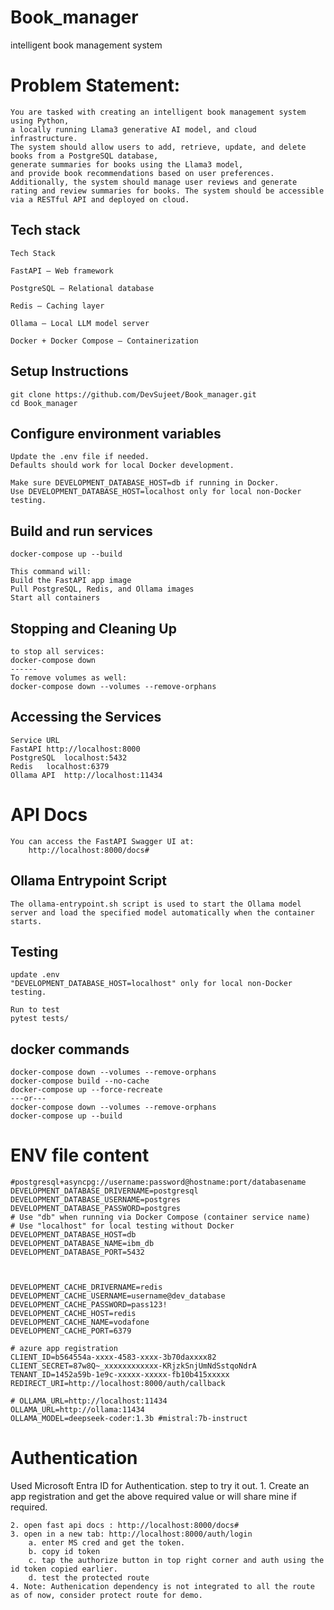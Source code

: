# Book_manager
intelligent book management system
# Problem Statement:
    You are tasked with creating an intelligent book management system using Python,
    a locally running Llama3 generative AI model, and cloud infrastructure.
    The system should allow users to add, retrieve, update, and delete books from a PostgreSQL database,
    generate summaries for books using the Llama3 model,
    and provide book recommendations based on user preferences. Additionally, the system should manage user reviews and generate rating and review summaries for books. The system should be accessible via a RESTful API and deployed on cloud.

## Tech stack
    Tech Stack

    FastAPI – Web framework

    PostgreSQL – Relational database

    Redis – Caching layer

    Ollama – Local LLM model server

    Docker + Docker Compose – Containerization

## Setup Instructions
    git clone https://github.com/DevSujeet/Book_manager.git
    cd Book_manager

## Configure environment variables

    Update the .env file if needed.
    Defaults should work for local Docker development.

    Make sure DEVELOPMENT_DATABASE_HOST=db if running in Docker.
    Use DEVELOPMENT_DATABASE_HOST=localhost only for local non-Docker testing.

##  Build and run services
    docker-compose up --build
    
    This command will:
    Build the FastAPI app image
    Pull PostgreSQL, Redis, and Ollama images
    Start all containers
## Stopping and Cleaning Up
    to stop all services:
    docker-compose down
    ------
    To remove volumes as well:
    docker-compose down --volumes --remove-orphans
## Accessing the Services
    Service	URL
    FastAPI	http://localhost:8000
    PostgreSQL	localhost:5432
    Redis	localhost:6379
    Ollama API	http://localhost:11434

# API Docs
    You can access the FastAPI Swagger UI at:
        http://localhost:8000/docs#

## Ollama Entrypoint Script
    The ollama-entrypoint.sh script is used to start the Ollama model server and load the specified model automatically when the container starts.

## Testing
    update .env
    "DEVELOPMENT_DATABASE_HOST=localhost" only for local non-Docker testing.

    Run to test
    pytest tests/

##  docker commands
    docker-compose down --volumes --remove-orphans
    docker-compose build --no-cache
    docker-compose up --force-recreate
    ---or---
    docker-compose down --volumes --remove-orphans
    docker-compose up --build

# ENV file content

    #postgresql+asyncpg://username:password@hostname:port/databasename
    DEVELOPMENT_DATABASE_DRIVERNAME=postgresql
    DEVELOPMENT_DATABASE_USERNAME=postgres  
    DEVELOPMENT_DATABASE_PASSWORD=postgres  
    # Use "db" when running via Docker Compose (container service name)
    # Use "localhost" for local testing without Docker
    DEVELOPMENT_DATABASE_HOST=db 
    DEVELOPMENT_DATABASE_NAME=ibm_db 
    DEVELOPMENT_DATABASE_PORT=5432



    DEVELOPMENT_CACHE_DRIVERNAME=redis
    DEVELOPMENT_CACHE_USERNAME=username@dev_database
    DEVELOPMENT_CACHE_PASSWORD=pass123!
    DEVELOPMENT_CACHE_HOST=redis 
    DEVELOPMENT_CACHE_NAME=vodafone
    DEVELOPMENT_CACHE_PORT=6379

    # azure app registration
    CLIENT_ID=b564554a-xxxx-4583-xxxx-3b70daxxxx82
    CLIENT_SECRET=87w8Q~_xxxxxxxxxxxx-KRjzkSnjUmNdSstqoNdrA
    TENANT_ID=1452a59b-1e9c-xxxxx-xxxxx-fb10b415xxxxx
    REDIRECT_URI=http://localhost:8000/auth/callback

    # OLLAMA_URL=http://localhost:11434
    OLLAMA_URL=http://ollama:11434
    OLLAMA_MODEL=deepseek-coder:1.3b #mistral:7b-instruct

# Authentication
Used Microsoft Entra ID for Authentication.
step to try it out.
    1. Create an app registration and get the above required value
    or 
    will share mine if required.

    2. open fast api docs : http://localhost:8000/docs#
    3. open in a new tab: http://localhost:8000/auth/login
        a. enter MS cred and get the token.
        b. copy id token
        c. tap the authorize button in top right corner and auth using the id token copied earlier.
        d. test the protected route
    4. Note: Authenication dependency is not integrated to all the route as of now, consider protect route for demo.